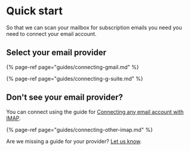# Quick start

So that we can scan your mailbox for subscription emails you need you need to connect your email account.

## Select your email provider

{% page-ref page="guides/connecting-gmail.md" %}

{% page-ref page="guides/connecting-g-suite.md" %}

## Don't see your email provider?

You can connect using the guide for [Connecting any email account with IMAP](guides/connecting-other-imap.md).

{% page-ref page="guides/connecting-other-imap.md" %}



Are we missing a guide for your provider? [Let us know](https://leavemealone.app/feedback).


